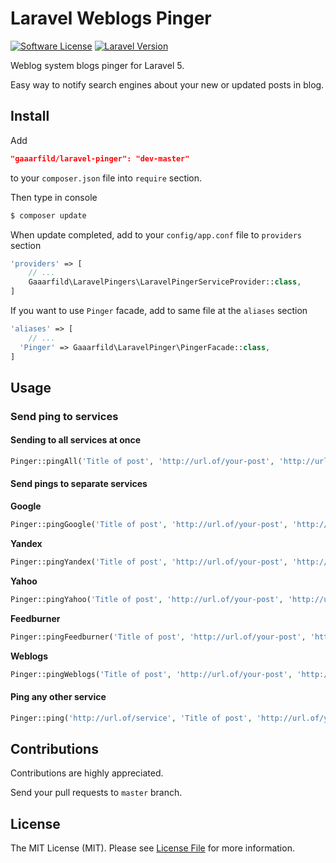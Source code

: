 # Laravel Weblogs Pinger

[![Software License](https://img.shields.io/badge/license-MIT-brightgreen.svg?style=flat-square)](LICENSE.md)
[![Laravel Version](https://img.shields.io/badge/laravel-5-orange.svg?style=flat-square)](http://laravel.com)

Weblog system blogs pinger for Laravel 5.

Easy way to notify search engines about your new or updated posts in blog.

## Install

Add

``` JSON
"gaaarfild/laravel-pinger": "dev-master"
```

to your `composer.json` file into `require` section.

Then type in console

``` BASH
$ composer update
```

When update completed, add to your `config/app.conf` file to `providers` section

``` PHP
'providers' => [
    // ...
    Gaaarfild\LaravelPingers\LaravelPingerServiceProvider::class,
]
```

If you want to use `Pinger` facade, add to same file at the `aliases` section

``` PHP
'aliases' => [
    // ...
  'Pinger' => Gaaarfild\LaravelPinger\PingerFacade::class,
]
```

## Usage

### Send ping to services

#### Sending to all services at once

``` php
Pinger::pingAll('Title of post', 'http://url.of/your-post', 'http://url.of/your-rss(optional)');
```

#### Send pings to separate services

**Google**

``` php
Pinger::pingGoogle('Title of post', 'http://url.of/your-post', 'http://url.of/your-rss(optional)');
```

**Yandex**

``` php
Pinger::pingYandex('Title of post', 'http://url.of/your-post', 'http://url.of/your-rss(optional)');
```

**Yahoo**

``` php
Pinger::pingYahoo('Title of post', 'http://url.of/your-post', 'http://url.of/your-rss(optional)');
```

**Feedburner**

``` php
Pinger::pingFeedburner('Title of post', 'http://url.of/your-post', 'http://url.of/your-rss(optional)');
```

**Weblogs**

``` php
Pinger::pingWeblogs('Title of post', 'http://url.of/your-post', 'http://url.of/your-rss(optional)');
```

#### Ping any other service

``` php
Pinger::ping('http://url.of/service', 'Title of post', 'http://url.of/your-post', 'http://url.of/your-rss(optional)');
```

## Contributions

Contributions are highly appreciated.

Send your pull requests to `master` branch.


## License

The MIT License (MIT). Please see [License File](https://github.com/gaaarfild/laravel-pinger/blob/master/LICENSE) for more information.

